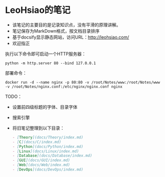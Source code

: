 # LeoHsiao的笔记

- 该笔记的主要目的是记录知识点，没有平滑的原理讲解。
- 笔记保存为MarkDown格式，按文档目录排序
- 基于docsify显示静态网站，访问URL：<http://leohsiao.com/>
- 欢迎指正


<!-- 该文件内不能再使用 # 标题，以免破坏目录排版 -->

执行以下命令即可启动一个HTTP服务器：

```
python -m http.server 80 --bind 127.0.0.1
```

部署命令：
```
docker run -d --name nginx -p 80:80 -v /root/Notes/www:/root/Notes/www -v /root/Notes/nginx.conf:/etc/nginx/nginx.conf nginx
```

TODO：

- 设置前四级标题的字体、目录字体
- 搜索引擎
- 将旧笔记整理到以下目录：

    ```markdown
    - [Theory](docs/Theory/index.md)
    - [C](docs/C/index.md)
    - [Python](docs/Python/index.md)
    - [Linux](docs/Linux/index.md)
    - [Database](docs/Database/index.md)
    - [GUI](docs/GUI/index.md)
    - [Web](docs/Web/index.md)
    - [DevOps](docs/DevOps/index.md)
    ```
